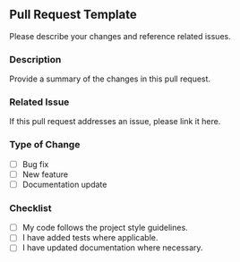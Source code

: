 ## Pull Request Template

Please describe your changes and reference related issues.

### Description
Provide a summary of the changes in this pull request.

### Related Issue
If this pull request addresses an issue, please link it here.

### Type of Change
- [ ] Bug fix
- [ ] New feature
- [ ] Documentation update

### Checklist
- [ ] My code follows the project style guidelines.
- [ ] I have added tests where applicable.
- [ ] I have updated documentation where necessary.
